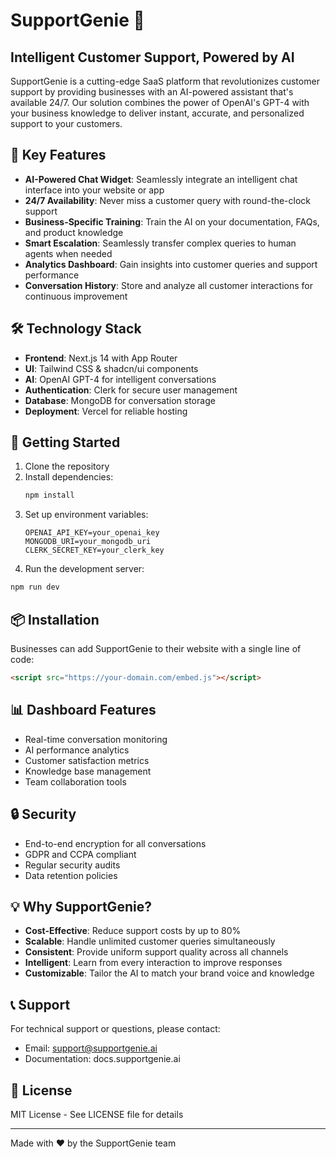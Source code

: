 # SupportGenie 🤖

## Intelligent Customer Support, Powered by AI

SupportGenie is a cutting-edge SaaS platform that revolutionizes customer support by providing businesses with an AI-powered assistant that's available 24/7. Our solution combines the power of OpenAI's GPT-4 with your business knowledge to deliver instant, accurate, and personalized support to your customers.

## 🌟 Key Features

- **AI-Powered Chat Widget**: Seamlessly integrate an intelligent chat interface into your website or app
- **24/7 Availability**: Never miss a customer query with round-the-clock support
- **Business-Specific Training**: Train the AI on your documentation, FAQs, and product knowledge
- **Smart Escalation**: Seamlessly transfer complex queries to human agents when needed
- **Analytics Dashboard**: Gain insights into customer queries and support performance
- **Conversation History**: Store and analyze all customer interactions for continuous improvement

## 🛠️ Technology Stack

- **Frontend**: Next.js 14 with App Router
- **UI**: Tailwind CSS & shadcn/ui components
- **AI**: OpenAI GPT-4 for intelligent conversations
- **Authentication**: Clerk for secure user management
- **Database**: MongoDB for conversation storage
- **Deployment**: Vercel for reliable hosting

## 🚀 Getting Started

1. Clone the repository
2. Install dependencies:
   ```bash
   npm install
   ```
3. Set up environment variables:
   ```env
   OPENAI_API_KEY=your_openai_key
   MONGODB_URI=your_mongodb_uri
   CLERK_SECRET_KEY=your_clerk_key
   ```
4. Run the development server:
```bash
npm run dev
   ```

## 📦 Installation

Businesses can add SupportGenie to their website with a single line of code:

```html
<script src="https://your-domain.com/embed.js"></script>
```

## 📊 Dashboard Features

- Real-time conversation monitoring
- AI performance analytics
- Customer satisfaction metrics
- Knowledge base management
- Team collaboration tools

## 🔒 Security

- End-to-end encryption for all conversations
- GDPR and CCPA compliant
- Regular security audits
- Data retention policies

## 💡 Why SupportGenie?

- **Cost-Effective**: Reduce support costs by up to 80%
- **Scalable**: Handle unlimited customer queries simultaneously
- **Consistent**: Provide uniform support quality across all channels
- **Intelligent**: Learn from every interaction to improve responses
- **Customizable**: Tailor the AI to match your brand voice and knowledge

## 📞 Support

For technical support or questions, please contact:
- Email: support@supportgenie.ai
- Documentation: docs.supportgenie.ai

## 📄 License

MIT License - See LICENSE file for details

---

Made with ❤️ by the SupportGenie team
